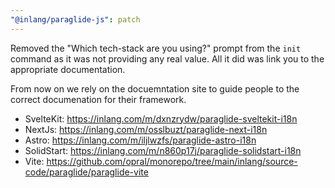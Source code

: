 ```yaml
---
"@inlang/paraglide-js": patch
---
```


Removed the "Which tech-stack are you using?" prompt from the `init` command as it was not providing any real value. All it did was link you to the appropriate documentation.

From now on we rely on the docuemntation site to guide people to the correct documenation for their framework.

- SvelteKit: https://inlang.com/m/dxnzrydw/paraglide-sveltekit-i18n
- NextJs: https://inlang.com/m/osslbuzt/paraglide-next-i18n
- Astro: https://inlang.com/m/iljlwzfs/paraglide-astro-i18n
- SolidStart: https://inlang.com/m/n860p17j/paraglide-solidstart-i18n
- Vite: https://github.com/opral/monorepo/tree/main/inlang/source-code/paraglide/paraglide-vite
